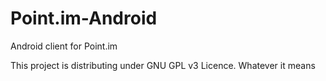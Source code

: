 Point.im-Android
================

Android client for Point.im

This project is distributing under GNU GPL v3 Licence. Whatever it means
